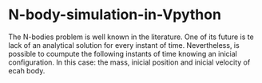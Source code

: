 # N-body-simulation-in-Vpython
The N-bodies problem is well known in the literature. One of its future is te lack of an analytical solution for every instant of time. Nevertheless, is possible to coumpute the following instants of time knowing an inicial configuration. In this case: the mass, inicial position and inicial velocity of ecah body. 
